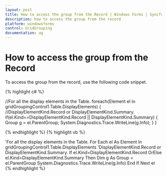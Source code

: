 ```yaml
---
layout: post
title: How to access the group from the Record | Windows Forms | Syncfusion
description: how to access the group from the record
platform: windowsforms
control: GridGrouping
documentation: ug
---
```


# How to access the group from the Record

To access the group from the record, use the following code snippet.

 
{% highlight c# %}

//For all the display elements in the Table.
foreach(Element el in gridGroupingControl1.Table.DisplayElements)
{
//DisplayElementKind.Record or DisplayElementKind.Summary.
if(el.Kind==DisplayElementKind.Record || DisplayElementKind.Summary)
{
Group g = el.ParentGroup;
System.Diagnostics.Trace.WriteLine(g.Info);
}
}

{% endhighlight  %}
{% highlight vb %}

'For all the display elements in the Table.
For Each el As Element In gridGroupingControl1.Table.DisplayElements
'DisplayElementKind.Record or DisplayElementKind.Summary.
    If el.Kind=DisplayElementKind.Record OrElse el.Kind=DisplayElementKind.Summary Then
    Dim g As Group = el.ParentGroup
         System.Diagnostics.Trace.WriteLine(g.Info)
     End If
Next el
{% endhighlight  %}